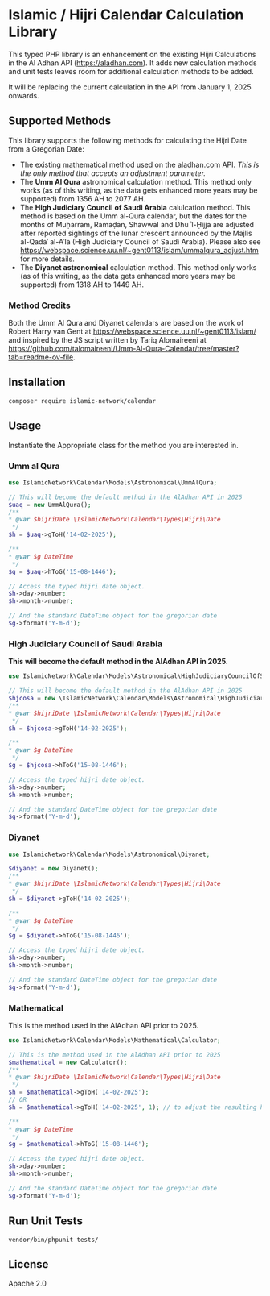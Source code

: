 # Islamic / Hijri Calendar Calculation Library

This typed PHP library is an enhancement on the existing Hijri Calculations in the Al Adhan API (https://aladhan.com). It adds new calculation methods
and unit tests leaves room for additional calculation methods to be added.

It will be replacing the current calculation in the API from January 1, 2025 onwards.

## Supported Methods

This library supports the following methods for calculating the Hijri Date from a Gregorian Date:

* The existing mathematical method used on the aladhan.com API. *This is the only method that accepts an adjustment parameter.*
* The **Umm Al Qura** astronomical calculation method. This method only works (as of this writing, as the data gets enhanced more years may be supported) from 1356 AH to 2077 AH.
* The **High Judiciary Council of Saudi Arabia** calulcation method. This method is based on the Umm al-Qura calendar, but the dates for the months of Muḥarram, Ramaḍān, Shawwāl and Dhu ʾl-Ḥijja are adjusted after reported sightings of the lunar crescent announced by the Majlis al-Qadāʾ al-Aʿlā (High Judiciary Council of Saudi Arabia). Please also see https://webspace.science.uu.nl/~gent0113/islam/ummalqura_adjust.htm for more details.
* The **Diyanet astronomical** calculation method. This method only works (as of this writing, as the data gets enhanced more years may be supported) from 1318 AH to 1449 AH.

### Method Credits
Both the Umm Al Qura and Diyanet calendars are based on the work of Robert Harry van Gent 
at https://webspace.science.uu.nl/~gent0113/islam/ and inspired by the JS script written by 
Tariq Alomaireeni at https://github.com/talomaireeni/Umm-Al-Qura-Calendar/tree/master?tab=readme-ov-file.

## Installation

```
composer require islamic-network/calendar
```

## Usage
Instantiate the Appropriate class for the method you are interested in.

### Umm al Qura

```php
use IslamicNetwork\Calendar\Models\Astronomical\UmmAlQura;

// This will become the default method in the AlAdhan API in 2025
$uaq = new UmmAlQura();
/**
* @var $hijriDate \IslamicNetwork\Calendar\Types\Hijri\Date
 */
$h = $uaq->gToH('14-02-2025');

/**
* @var $g DateTime
 */
$g = $uaq->hToG('15-08-1446');

// Access the typed hijri date object.
$h->day->number;
$h->month->number;

// And the standard DateTime object for the gregorian date
$g->format('Y-m-d');

```

### High Judiciary Council of Saudi Arabia

**This will become the default method in the AlAdhan API in 2025.**

```php
use IslamicNetwork\Calendar\Models\Astronomical\HighJudiciaryCouncilOfSaudiArabia;

// This will become the default method in the AlAdhan API in 2025
$hjcosa = new \IslamicNetwork\Calendar\Models\Astronomical\HighJudiciaryCouncilOfSaudiArabia();
/**
* @var $hijriDate \IslamicNetwork\Calendar\Types\Hijri\Date
 */
$h = $hjcosa->gToH('14-02-2025');

/**
* @var $g DateTime
 */
$g = $hjcosa->hToG('15-08-1446');

// Access the typed hijri date object.
$h->day->number;
$h->month->number;

// And the standard DateTime object for the gregorian date
$g->format('Y-m-d');

```

### Diyanet
```php
use IslamicNetwork\Calendar\Models\Astronomical\Diyanet;

$diyanet = new Diyanet();
/**
* @var $hijriDate \IslamicNetwork\Calendar\Types\Hijri\Date
 */
$h = $diyanet->gToH('14-02-2025');

/**
* @var $g DateTime
 */
$g = $diyanet->hToG('15-08-1446');

// Access the typed hijri date object.
$h->day->number;
$h->month->number;

// And the standard DateTime object for the gregorian date
$g->format('Y-m-d');

```

### Mathematical

This is the method used in the AlAdhan API prior to 2025.

```php
use IslamicNetwork\Calendar\Models\Mathematical\Calculator;

// This is the method used in the AlAdhan API prior to 2025
$mathematical = new Calculator();
/**
* @var $hijriDate \IslamicNetwork\Calendar\Types\Hijri\Date
 */
$h = $mathematical->gToH('14-02-2025');
// OR 
$h = $mathematical->gToH('14-02-2025', 1); // to adjust the resulting hijri date forward by 1 day

/**
* @var $g DateTime
 */
$g = $mathematical->hToG('15-08-1446');

// Access the typed hijri date object.
$h->day->number;
$h->month->number;

// And the standard DateTime object for the gregorian date
$g->format('Y-m-d');
```

## Run Unit Tests

```
vendor/bin/phpunit tests/
```

## License
Apache 2.0

